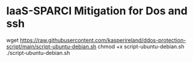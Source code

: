 # IaaS-SPARCI Mitigation for Dos and ssh
wget https://raw.githubusercontent.com/kasperireland/ddos-protection-script/main/script-ubuntu-debian.sh
chmod +x script-ubuntu-debian.sh
./script-ubuntu-debian.sh
